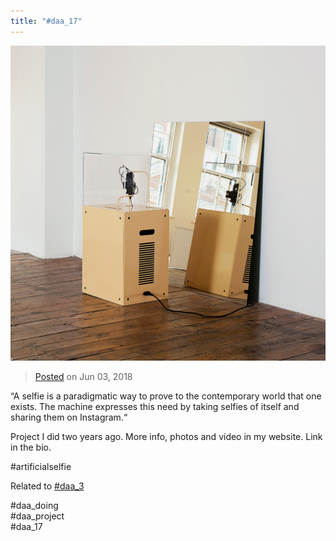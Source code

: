 ```yaml
---
title: "#daa_17"
---
```

![](../assets/201806032133.jpg)

>[Posted](202106221357) on Jun 03, 2018

“A selfie is a paradigmatic way to prove to the contemporary world that one exists. The machine expresses this need by taking selfies of itself and sharing them on Instagram.“

Project I did two years ago. More info, photos and video in my website. Link in the bio.

#artificialselfie

Related to [#daa_3](201805231412)

#daa_doing  
#daa_project  
#daa_17